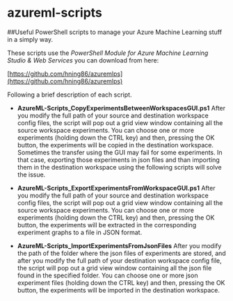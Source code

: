 # azureml-scripts
##Useful PowerShell scripts to manage your Azure Machine Learning stuff in a simply way.

These scripts use the *PowerShell Module for Azure Machine Learning Studio & Web Services* you can download from here:

[https://github.com/hning86/azuremlps](https://github.com/hning86/azuremlps)

Following a brief description of each script.



* **AzureML-Scripts_CopyExperimentsBetweenWorkspacesGUI.ps1**
After you modify the full path of your source and destination workspace config files, the script will pop out a grid view window containing all the source workspace experiments. You can choose one or more experiments (holding down the CTRL key) and then, pressing the OK button, the experiments will be copied in the destination workspace.
Sometimes the transfer using the GUI may fail for some experiments. In that case, exporting those experiments in json files and than importing them in the destination workspace using the following scripts will solve the issue.

* **AzureML-Scripts_ExportExperimentsFromWorkspaceGUI.ps1**
After you modify the full path of your source and destination workspace config files, the script will pop out a grid view window containing all the source workspace experiments. You can choose one or more experiments (holding down the CTRL key) and then, pressing the OK button, the experiments will be extracted in the corresponding experiment graphs to a file in JSON format.

* **AzureML-Scripts_ImportExperimentsFromJsonFiles**
After you modify the path of the folder where the json files of experiments are stored, and after you modify the full path of your destination workspace config file, the script will pop out a grid view window containing all the json file found in the specified folder. You can choose one or more json experiment files (holding down the CTRL key) and then, pressing the OK button, the experiments will be imported in the destination workspace.
